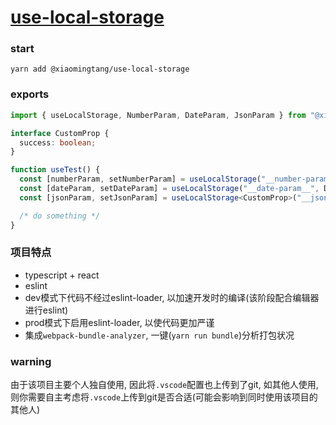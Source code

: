 # [use-local-storage](https://github.com/xiaomingTang/use-local-storage-hook)

### start
```
yarn add @xiaomingtang/use-local-storage
```

### exports
```typescript
import { useLocalStorage, NumberParam, DateParam, JsonParam } from "@xiaomingtang/use-local-storage"

interface CustomProp {
  success: boolean;
}

function useTest() {
  const [numberParam, setNumberParam] = useLocalStorage("__number-param__", NumberParam)
  const [dateParam, setDateParam] = useLocalStorage("__date-param__", DateParam)
  const [jsonParam, setJsonParam] = useLocalStorage<CustomProp>("__json-param__", JsonParam)

  /* do something */
}
```

### 项目特点
- typescript + react
- eslint
- dev模式下代码不经过eslint-loader, 以加速开发时的编译(该阶段配合编辑器进行eslint)
- prod模式下启用eslint-loader, 以使代码更加严谨
- 集成`webpack-bundle-analyzer`, 一键(`yarn run bundle`)分析打包状况

### warning
由于该项目主要个人独自使用, 因此将`.vscode`配置也上传到了git, 如其他人使用, 则你需要自主考虑将`.vscode`上传到git是否合适(可能会影响到同时使用该项目的其他人)

